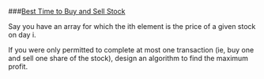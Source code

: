 ###[Best Time to Buy and Sell Stock](http://leetcode.com/onlinejudge#question_121)

Say you have an array for which the ith element is the price of a given stock on day i.

If you were only permitted to complete at most one transaction (ie, buy one and sell one share of the stock), design an algorithm to find the maximum profit.